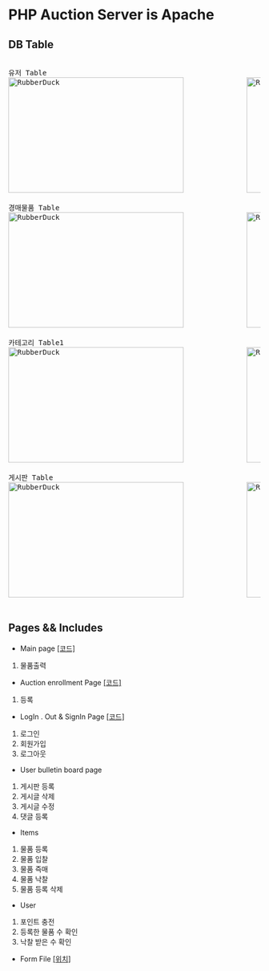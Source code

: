 # PHP Auction Server is Apache

## DB Table
<pre> 
유저 Table                                                    유저 상세 Table
<img src="https://user-images.githubusercontent.com/77275513/129029968-f3418e80-7fbf-432e-8113-d094c30615a5.PNG" width="350px" height="230px" title="100px" alt="RubberDuck"></img>               <img src="https://user-images.githubusercontent.com/77275513/128179866-f616c458-801f-4ac8-9be9-cdc79423f5b3.PNG" width="350px" height="230px" title="100px" alt="RubberDuck"></img><br/> 
경매물품 Table                                                경매물품 현황 Table
<img src="https://user-images.githubusercontent.com/77275513/129029849-d19eaa20-0662-45e8-922b-d69cb207114b.PNG" width="350px" height="230px" title="100px" alt="RubberDuck"></img>               <img src="https://user-images.githubusercontent.com/77275513/128179699-2b9d4d88-3d8d-4bf7-a8d2-c72838a1fcf9.PNG" width="350px" height="230px" title="100px" alt="RubberDuck"></img><br/> 
카테고리 Table1                                               카테고리 Table2
<img src="https://user-images.githubusercontent.com/77275513/128180178-8f32ae0c-ecf6-4551-8cc4-9fb52ea3f871.PNG" width="350px" height="230px" title="100px" alt="RubberDuck"></img>               <img src="https://user-images.githubusercontent.com/77275513/128180262-97c85286-310f-4fb0-957b-a875a5501096.PNG" width="350px" height="230px" title="100px" alt="RubberDuck"></img><br/> 
게시판 Table                                                  댓글 Table
<img src="https://user-images.githubusercontent.com/77275513/128180023-0b3beca6-69d1-4e2c-889a-8eb3dc6bce46.PNG" width="350px" height="230px" title="100px" alt="RubberDuck"></img>               <img src="https://user-images.githubusercontent.com/77275513/128180112-35a8215e-3d52-4429-91df-56f3192cb451.PNG" width="350px" height="230px" title="100px" alt="RubberDuck"></img><br/> 
</pre>

## Pages && Includes
* Main page [[코드]](https://github.com/malvr00/php-AcutionHompage/blob/main/php/index.php)
1. 물품출력

* Auction enrollment Page [[코드]](https://github.com/malvr00/php-AcutionHompage/blob/main/controllers/enrollment.php)
1. 등록

* LogIn . Out & SignIn Page [[코드]](https://github.com/malvr00/php-AcutionHompage/blob/main/controllers/userInOut.php)
1. 로그인
2. 회원가입
3. 로그아웃

* User bulletin board page 
1. 게시판 등록
2. 게시글 삭제
3. 게시글 수정
4. 댓글 등록

* Items
1. 물품 등록
2. 물품 입찰
3. 물품 즉매
4. 물품 낙찰
5. 물품 등록 삭제

* User
1. 포인트 충전
2. 등록한 물품 수 확인
3. 낙찰 받은 수 확인

* Form File [[위치]](https://github.com/malvr00/php-AcutionHompage/tree/main/templates)
